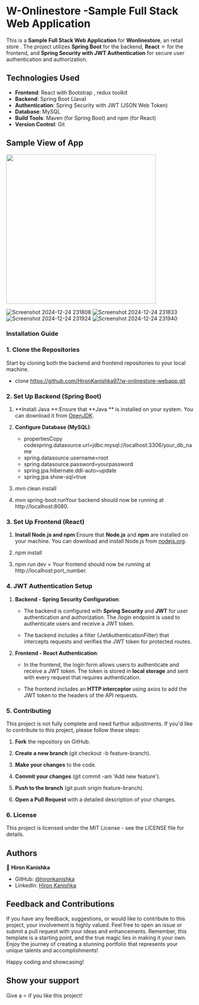 # W-Onlinestore -Sample Full Stack Web Application

This is a **Sample Full Stack Web Application** for **Wonlinestore**, an retail store . The project utilizes **Spring Boot** for the backend, **React** ⚛️ for the frontend, and **Spring Security with JWT Authentication** for secure user authentication and authorization.

## Technologies Used
- **Frontend**: React with Bootstrap , redux toolkit
- **Backend**: Spring Boot (Java)
- **Authentication**: Spring Security with JWT (JSON Web Token)
- **Database**: MySQL 
- **Build Tools**: Maven (for Spring Boot) and npm (for React)
- **Version Control**: Git

## Sample View of App
<img src="https://github.com/user-attachments/assets/14a818c8-4bf3-45e5-97db-70ec407298cb" width="400" height="400">

![Screenshot 2024-12-24 231808](https://github.com/user-attachments/assets/cc6cb464-fc41-472e-9878-a4296092ad91)
![Screenshot 2024-12-24 231833](https://github.com/user-attachments/assets/6f1dc2b0-4de5-4896-b53b-f5130dc2ad93)
![Screenshot 2024-12-24 231924](https://github.com/user-attachments/assets/c4312cd4-20b5-428d-81a4-b385a2c1fff7)
![Screenshot 2024-12-24 231940](https://github.com/user-attachments/assets/8f0ac4f0-e583-4179-94c2-0f66e40a2171)

### Installation Guide
### 1\. **Clone the Repositories**

Start by cloning both the backend and frontend repositories to your local machine.

*    clone https://github.com/HironKanishka97/w-onlinestore-webapp.git
    
### 2\. **Set Up Backend (Spring Boot)**

1.  **Install Java **:Ensure that **Java ** is installed on your system. You can download it from [OpenJDK](https://adoptopenjdk.net/).
    
2.  **Configure Database (MySQL)**:
    
    *   propertiesCopy codespring.datasource.url=jdbc:mysql://localhost:3306/your_db_name
    *   spring.datasource.username=root
    *   spring.datasource.password=yourpassword
    *   spring.jpa.hibernate.ddl-auto=update
    *   spring.jpa.show-sql=true
        
3.   mvn clean install
    
4.   mvn spring-boot:runYour backend should now be running at http://localhost:8080.
    

### 3\. **Set Up Frontend (React)**

1.  **Install Node.js and npm**:Ensure that **Node.js** and **npm** are installed on your machine. You can download and install Node.js from [nodejs.org](https://nodejs.org/).
    
2.  npm install 
    
3.  npm run dev = Your frontend should now be running at http://localhost:port_number.
    

### 4\. **JWT Authentication Setup**

1.  **Backend - Spring Security Configuration**:
    
    *   The backend is configured with **Spring Security** and **JWT** for user authentication and authorization. The /login endpoint is used to authenticate users and receive a JWT token.
        
    *   The backend includes a filter (JwtAuthenticationFilter) that intercepts requests and verifies the JWT token for protected routes.
        
2.  **Frontend - React Authentication**:
    
    *   In the frontend, the login form allows users to authenticate and receive a JWT token. The token is stored in **local storage** and sent with every request that requires authentication.
        
    *   The frontend includes an **HTTP interceptor** using axios to add the JWT token to the headers of the API requests.
        
    
### 5\. **Contributing**
This project is not fully complete and need furthur adjustments.
If you'd like to contribute to this project, please follow these steps:

1.  **Fork** the repository on GitHub.
    
2.  **Create a new branch** (git checkout -b feature-branch).
    
3.  **Make your changes** to the code.
    
4.  **Commit your changes** (git commit -am 'Add new feature').
    
5.  **Push to the branch** (git push origin feature-branch).
    
6.  **Open a Pull Request** with a detailed description of your changes.
    

### 6\. **License**

This project is licensed under the MIT License - see the LICENSE file for details.

## Authors

👤 **Hiron Kanishka**

- GitHub: [@hironkanishka](https://linkedin.com/in/hiron-kanishka)
- LinkedIn: [Hiron Kanishka](https://www.linkedin.com/in/hiron-kanishka/)

## Feedback and Contributions

If you have any feedback, suggestions, or would like to contribute to this project, your involvement is highly valued. Feel free to open an issue or submit a pull request with your ideas and enhancements. Remember, this template is a starting point, and the true magic lies in making it your own. Enjoy the journey of creating a stunning portfolio that represents your unique talents and accomplishments!

Happy coding and showcasing!

## Show your support

Give a ⭐️ if you like this project!
